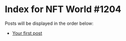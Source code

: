 # Index for NFT World #1204
Posts will be displayed in the order below:

- [Your first post](./001-first.md)

